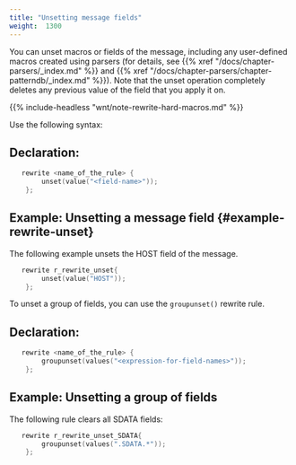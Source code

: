 ```yaml
---
title: "Unsetting message fields"
weight:  1300
---
```

<!-- DISCLAIMER: This file is based on the syslog-ng Open Source Edition documentation https://github.com/balabit/syslog-ng-ose-guides/commit/2f4a52ee61d1ea9ad27cb4f3168b95408fddfdf2 and is used under the terms of The syslog-ng Open Source Edition Documentation License. The file has been modified by Axoflow. -->

You can unset macros or fields of the message, including any user-defined macros created using parsers (for details, see {{% xref "/docs/chapter-parsers/_index.md" %}} and {{% xref "/docs/chapter-parsers/chapter-patterndb/_index.md" %}}). Note that the unset operation completely deletes any previous value of the field that you apply it on.

{{% include-headless "wnt/note-rewrite-hard-macros.md" %}}

Use the following syntax:


## Declaration:

```c
   rewrite <name_of_the_rule> {
        unset(value("<field-name>"));
    };
```



## Example: Unsetting a message field {#example-rewrite-unset}

The following example unsets the HOST field of the message.

```c
   rewrite r_rewrite_unset{
        unset(value("HOST"));
    };
```


To unset a group of fields, you can use the `groupunset()` rewrite rule.


## Declaration:

```c
   rewrite <name_of_the_rule> {
        groupunset(values("<expression-for-field-names>"));
    };
```



## Example: Unsetting a group of fields

The following rule clears all SDATA fields:

```c
   rewrite r_rewrite_unset_SDATA{
        groupunset(values(".SDATA.*"));
    };
```

